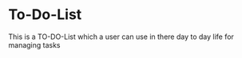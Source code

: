 # To-Do-List
 This is a TO-DO-List which a user can use in there day to day life for managing tasks
